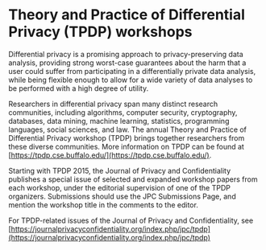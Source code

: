 # Theory and Practice of Differential Privacy (TPDP) workshops
Differential privacy is a promising approach to privacy-preserving data analysis, providing strong worst-case guarantees about the harm that a user could suffer from participating in a differentially private data analysis, while being flexible enough to allow for a wide variety of data analyses to be performed with a high degree of utility.

Researchers in differential privacy span many distinct research communities, including algorithms, computer security, cryptography, databases, data mining, machine learning, statistics, programming languages, social sciences, and law. The annual Theory and Practice of Differential Privacy workshop (TPDP) brings together researchers from these diverse communities. More information on TPDP can be found at [https://tpdp.cse.buffalo.edu/](https://tpdp.cse.buffalo.edu/). 

Starting with TPDP 2015, the Journal of Privacy and Confidentiality publishes a special issue of selected and expanded workshop papers from each workshop, under the editorial supervision of one of the TPDP organizers. Submissions should use the JPC Submissions Page, and mention the workshop title in the comments to the editor.

For TPDP-related issues of the Journal of Privacy and Confidentiality, see [https://journalprivacyconfidentiality.org/index.php/jpc/tpdp](https://journalprivacyconfidentiality.org/index.php/jpc/tpdp)
